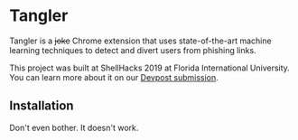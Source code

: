 # Tangler
Tangler is a ~~joke~~ Chrome extension that uses state-of-the-art machine learning techniques to detect and divert users from phishing links.

This project was built at ShellHacks 2019 at Florida International University. You can learn more about it on our [Devpost submission](https://devpost.com/software/tangler-53n1r4).

## Installation
Don't even bother. It doesn't work. 
